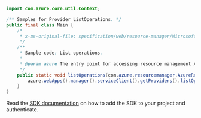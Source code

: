 ```java
import com.azure.core.util.Context;

/** Samples for Provider ListOperations. */
public final class Main {
    /*
     * x-ms-original-file: specification/web/resource-manager/Microsoft.Web/stable/2021-03-01/examples/ListOperations.json
     */
    /**
     * Sample code: List operations.
     *
     * @param azure The entry point for accessing resource management APIs in Azure.
     */
    public static void listOperations(com.azure.resourcemanager.AzureResourceManager azure) {
        azure.webApps().manager().serviceClient().getProviders().listOperations(Context.NONE);
    }
}
```

Read the [SDK documentation](https://github.com/Azure/azure-sdk-for-java/blob/azure-resourcemanager_2.15.0/sdk/resourcemanager/azure-resourcemanager/README.md) on how to add the SDK to your project and authenticate.
